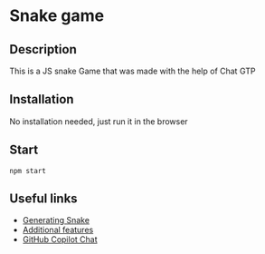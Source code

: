 # Snake game

## Description

This is a JS snake Game that was made with the help of Chat GTP

## Installation

No installation needed, just run it in the browser

## Start
```
npm start
```

## Useful links

- [Generating Snake](https://chat.openai.com/share/7847f72c-0fdf-4f8a-a6b4-9203cab55ce2)
- [Additional features](https://chat.openai.com/share/68c4fafe-7477-460e-855c-65465ae4a53c)
- [GitHub Copilot Chat](https://copilot.github.com/)
